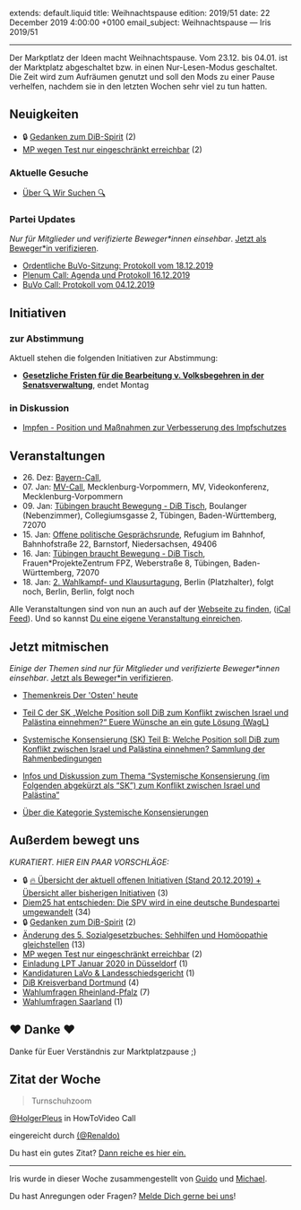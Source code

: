 
extends: default.liquid
title: Weihnachtspause
edition: 2019/51
date: 22 December 2019 4:00:00 +0100
email_subject: Weihnachtspause — Iris 2019/51

---
Der Markptlatz der Ideen macht Weihnachtspause. Vom 23.12. bis 04.01. ist der Marktplatz abgeschaltet bzw. in einen Nur-Lesen-Modus geschaltet.
Die Zeit wird zum Aufräumen genutzt und soll den Mods zu einer Pause verhelfen, nachdem sie in den letzten Wochen sehr viel zu tun hatten.

## Neuigkeiten

 - 🔒 [Gedanken zum DiB-Spirit](https://marktplatz.dib.de/t/gedanken-zum-dib-spirit/33015) (2)
 - [MP wegen Test nur eingeschränkt erreichbar](https://marktplatz.dib.de/t/mp-wegen-test-nur-eingeschraenkt-erreichbar/32897) (2)

### Aktuelle Gesuche

 - [Über 🔍 Wir Suchen 🔍](https://marktplatz.dib.de/t/ueber-wir-suchen/8837)

### Partei Updates

_Nur für Mitglieder und verifizierte Beweger\*innen einsehbar_. [Jetzt als Beweger\*in verifizieren](https://dib.de/bewegerin-werden/).

 - [Ordentliche BuVo-Sitzung: Protokoll vom 18.12.2019](https://marktplatz.dib.de/t/ordentliche-buvo-sitzung-protokoll-vom-18-12-2019/32938)
 - [Plenum Call: Agenda und Protokoll 16.12.2019](https://marktplatz.dib.de/t/plenum-call-agenda-und-protokoll-16-12-2019/32845)
 - [BuVo Call: Protokoll vom 04.12.2019](https://marktplatz.dib.de/t/buvo-call-protokoll-vom-04-12-2019/32736)

## Initiativen

### zur Abstimmung
Aktuell stehen die folgenden Initiativen zur Abstimmung:

 - **[Gesetzliche Fristen für die Bearbeitung v. Volksbegehren in der Senatsverwaltung](https://abstimmen.dib.de/initiative/290-gesetzliche-fristen-fur-die-bearbeitung-v-volksbegehren-in-der-senatsverwaltung)**, endet Montag

### in Diskussion
 - [Impfen - Position und Maßnahmen zur Verbesserung des Impfschutzes](https://abstimmen.dib.de/initiative/292-impfen-position-und-manahmen-zur-verbesserung-des-impfschutzes)


## Veranstaltungen

 - 26.&nbsp;Dez: [Bayern-Call](https://dib.de/veranstaltungen/bayern-call-2019-12-26/), 
 - 07.&nbsp;Jan: [MV-Call](https://dib.de/veranstaltungen/mv-call/), Mecklenburg-Vorpommern, MV, Videokonferenz, Mecklenburg-Vorpommern
 - 09.&nbsp;Jan: [Tübingen braucht Bewegung - DiB Tisch](https://dib.de/veranstaltungen/tuebingen-braucht-bewegung-dib-tisch-2020-01-09/), Boulanger (Nebenzimmer), Collegiumsgasse 2, Tübingen, Baden-Württemberg, 72070
 - 15.&nbsp;Jan: [Offene politische Gesprächsrunde](https://dib.de/veranstaltungen/offene-politische-gespraechsrunde-2020-01-15/), Refugium im Bahnhof, Bahnhofstraße 22, Barnstorf, Niedersachsen, 49406
 - 16.&nbsp;Jan: [Tübingen braucht Bewegung - DiB Tisch](https://dib.de/veranstaltungen/tuebingen-braucht-bewegung-dib-tisch-2-2020-01-16/), Frauen*ProjekteZentrum FPZ, Weberstraße 8, Tübingen, Baden-Württemberg, 72070
 - 18.&nbsp;Jan: [2. Wahlkampf- und Klausurtagung](https://dib.de/veranstaltungen/2-wahlkampf-und-klausurtagung/), Berlin (Platzhalter), folgt noch, Berlin, Berlin, folgt noch


Alle Veranstaltungen sind von nun an auch auf der [Webseite zu finden](https://dib.de/veranstaltungen/), ([iCal Feed](https://dib.de/?ical=1)). Und so kannst [Du eine eigene Veranstaltung einreichen](https://marktplatz.dib.de/t/eine-veranstaltung-auf-der-webseite-einreichen/21379).

## Jetzt mitmischen

_Einige der Themen sind nur für Mitglieder und verifizierte Beweger\*innen einsehbar_. [Jetzt als Beweger\*in verifizieren](https://dib.de/bewegerin-werden/).

 - [Themenkreis Der 'Osten' heute](https://marktplatz.dib.de/t/themenkreis-der-osten-heute/20162)

 - [Teil C der SK „Welche Position soll DiB zum Konflikt zwischen Israel und Palästina einnehmen?“ Euere Wünsche an ein gute Lösung (WagL)](https://marktplatz.dib.de/t/teil-c-der-sk-welche-position-soll-dib-zum-konflikt-zwischen-israel-und-palaestina-einnehmen-euere-wuensche-an-ein-gute-loesung-wagl/23423)
 - [Systemische Konsensierung (SK) Teil B: Welche Position soll DiB zum Konflikt zwischen Israel und Palästina einnehmen? Sammlung der Rahmenbedingungen](https://marktplatz.dib.de/t/systemische-konsensierung-sk-teil-b-welche-position-soll-dib-zum-konflikt-zwischen-israel-und-palaestina-einnehmen-sammlung-der-rahmenbedingungen/22729)
 - [Infos und Diskussion zum Thema “Systemische Konsensierung (im Folgenden abgekürzt als “SK”) zum Konflikt zwischen Israel und Palästina”](https://marktplatz.dib.de/t/infos-und-diskussion-zum-thema-systemische-konsensierung-im-folgenden-abgekuerzt-als-sk-zum-konflikt-zwischen-israel-und-palaestina/20677)
 - [Über die Kategorie Systemische Konsensierungen](https://marktplatz.dib.de/t/ueber-die-kategorie-systemische-konsensierungen/12555)


## Außerdem bewegt uns

_KURATIERT. HIER EIN PAAR VORSCHLÄGE:_
 - 🔒 [:fire: Übersicht der aktuell offenen Initiativen (Stand 20.12.2019) + Übersicht aller bisherigen Initiativen](https://marktplatz.dib.de/t/uebersicht-der-aktuell-offenen-initiativen-stand-20-12-2019-uebersicht-aller-bisherigen-initiativen/8430) (3)
 - [Diem25 hat entschieden: Die SPV wird in eine deutsche Bundespartei umgewandelt](https://marktplatz.dib.de/t/diem25-hat-entschieden-die-spv-wird-in-eine-deutsche-bundespartei-umgewandelt/32851) (34)
 - 🔒 [Gedanken zum DiB-Spirit](https://marktplatz.dib.de/t/gedanken-zum-dib-spirit/33015) (2)
 - [Änderung des 5. Sozialgesetzbuches: Sehhilfen und Homöopathie gleichstellen](https://marktplatz.dib.de/t/aenderung-des-5-sozialgesetzbuches-sehhilfen-und-homoeopathie-gleichstellen/33017) (13)
 - [MP wegen Test nur eingeschränkt erreichbar](https://marktplatz.dib.de/t/mp-wegen-test-nur-eingeschraenkt-erreichbar/32897) (2)
 - [Einladung LPT Januar 2020 in Düsseldorf](https://marktplatz.dib.de/t/einladung-lpt-januar-2020-in-duesseldorf/33010) (1)
 - [Kandidaturen LaVo &amp; Landesschiedsgericht](https://marktplatz.dib.de/t/kandidaturen-lavo-landesschiedsgericht/33011) (1)
 - [DiB Kreisverband Dortmund](https://marktplatz.dib.de/t/dib-kreisverband-dortmund/33002) (4)
 - [Wahlumfragen Rheinland-Pfalz](https://marktplatz.dib.de/t/wahlumfragen-rheinland-pfalz/32886) (7)
 - [Wahlumfragen Saarland](https://marktplatz.dib.de/t/wahlumfragen-saarland/32887) (1)

## ❤️ Danke ❤️
Danke für Euer Verständnis zur Marktplatzpause ;)

## Zitat der Woche
<blockquote>
<p>Turnschuhzoom</p>
</blockquote>
<p><a class="mention" href="/u/holgerpleus">@HolgerPleus</a> in HowToVideo Call</p>

eingereicht durch [(@Renaldo)](https://marktplatz.dib.de/u/Renaldo)


Du hast ein gutes Zitat? [Dann reiche es hier ein.](https://marktplatz.dib.de/t/lustige-dib-zitate/10175)


---

Iris wurde in dieser Woche zusammengestellt von [Guido](https://marktplatz.dib.de/u/Guido/) und [Michael](https://marktplatz.dib.de/u/MichaelVoss/).

Du hast Anregungen oder Fragen? [Melde Dich gerne bei uns](https://marktplatz.dib.de/t/neu-iris-die-woechtliche-zusammenfasssung-zum-sonntagsbrunch/10990)!

